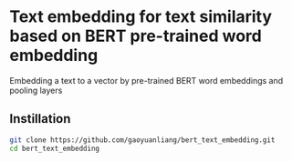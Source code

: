 # Text embedding for text similarity based on BERT pre-trained word embedding

Embedding a text to a vector by pre-trained BERT word embeddings and pooling layers

## Instillation 

```bash
git clone https://github.com/gaoyuanliang/bert_text_embedding.git
cd bert_text_embedding
```
